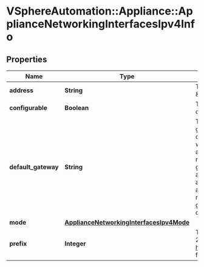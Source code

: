 # VSphereAutomation::Appliance::ApplianceNetworkingInterfacesIpv4Info

## Properties
Name | Type | Description | Notes
------------ | ------------- | ------------- | -------------
**address** | **String** | The IPv4 address, for example, \&quot;10.20.80.191\&quot;. | [optional] 
**configurable** | **Boolean** | The specified network interface is configurable or not. | 
**default_gateway** | **String** | The IPv4 address of the default gateway. This configures the global default gateway on the appliance with the specified gateway address and interface. This gateway replaces the existing default gateway configured on the appliance. However, if the gateway address is link-local, then it is added for that interface. This does not support configuration of multiple global default gateways through different interfaces. | [optional] 
**mode** | [**ApplianceNetworkingInterfacesIpv4Mode**](ApplianceNetworkingInterfacesIpv4Mode.md) |  | 
**prefix** | **Integer** | The IPv4 CIDR prefix, for example, 24.  See http://www.oav.net/mirrors/cidr.html for netmask-to-prefix conversion. | [optional] 


